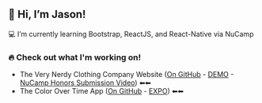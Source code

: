 ## 👋 Hi, I’m Jason!  
💻 I’m currently learning Bootstrap, ReactJS, and React-Native via NuCamp


### 🔥 Check out what I'm working on!  
* The Very Nerdy Clothing Company Website ([On GitHub](https://github.com/jasonkylesmith/verynerdy-product-website-v2) - [DEMO](https://jasonkylesmith.github.io/verynerdy-product-website-v2/) - [NuCamp Honors Submission Video](https://youtu.be/C9fxidJQpSw)) ⬅⬅
* The Color Over Time App ([On GitHub](https://github.com/jasonkylesmith/colorovertime) - [EXPO](https://expo.io/@jasonkylesmith/color-over-time)) ⬅⬅




<!---
jasonkylesmith/jasonkylesmith is a ✨ special ✨ repository because its `README.md` (this file) appears on your GitHub profile.
You can click the Preview link to take a look at your changes.
--->
